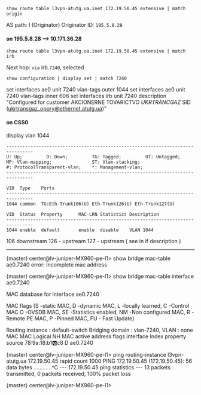     show route table l3vpn-atutg.ua.inet 172.19.50.45 extensive | match origin                                 

AS path: I  (Originator)
Originator ID: `195.5.8.28`

#### on 195.5.8.28 --> 10.171.36.28
    show route table l3vpn-atutg.ua.inet 172.19.50.45 extensive | match irb
Next hop: `via` irb.`7240`, selected

    show configuration | display set | match 7240

set interfaces ae0 unit 7240 vlan-tags outer 1044
set interfaces ae0 unit 7240 vlan-tags inner 606
set interfaces irb unit 7240 description "Configured for customer AKCIONERNE TOVARICTVO _UKRTRANCGAZ_ SID (ukrtransgaz_opory@ethernet.atutg.ua)"


#### on CSS0

<lv-HW-S9312-CSS0>
    display vlan 1044

```    
--------------------------------------------------------------------------------
U: Up;         D: Down;         TG: Tagged;         UT: Untagged;
MP: Vlan-mapping;               ST: Vlan-stacking;
#: ProtocolTransparent-vlan;    *: Management-vlan;
--------------------------------------------------------------------------------

VID  Type    Ports                                                          
--------------------------------------------------------------------------------
1044 common  TG:Eth-Trunk106(U) Eth-Trunk126(U) Eth-Trunk127(U)                 

VID  Status  Property      MAC-LRN Statistics Description      
--------------------------------------------------------------------------------
1044 enable  default       enable  disable    VLAN 1044                         
```

106 downstream
126 - upstream
127 - upstream ( see in if description )


---


{master}
center@lv-juniper-MX960-pe-l1> show bridge mac-table ae0.7240 
error: Incomplete mac address

{master}
center@lv-juniper-MX960-pe-l1> show bridge mac-table interface ae0.7240

MAC database for interface ae0.7240

MAC flags       (S -static MAC, D -dynamic MAC, L -locally learned, C -Control MAC
    O -OVSDB MAC, SE -Statistics enabled, NM -Non configured MAC, R -Remote PE MAC, P -Pinned MAC, FU - Fast Update)

Routing instance : default-switch
 Bridging domain : vlan-7240, VLAN : none
   MAC                 MAC      Logical          NH     MAC         active
   address             flags    interface        Index  property    source
   78:9a:18:b1:ab:c8   D        ae0.7240        

{master}
center@lv-juniper-MX960-pe-l1> ping routing-instance l3vpn-atutg.ua 172.19.50.45 rapid count 1000 
PING 172.19.50.45 (172.19.50.45): 56 data bytes
............^C
--- 172.19.50.45 ping statistics ---
13 packets transmitted, 0 packets received, 100% packet loss

{master}
center@lv-juniper-MX960-pe-l1> 




